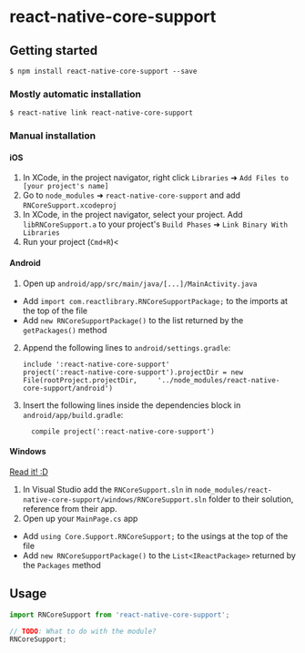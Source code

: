 
# react-native-core-support

## Getting started

`$ npm install react-native-core-support --save`

### Mostly automatic installation

`$ react-native link react-native-core-support`

### Manual installation


#### iOS

1. In XCode, in the project navigator, right click `Libraries` ➜ `Add Files to [your project's name]`
2. Go to `node_modules` ➜ `react-native-core-support` and add `RNCoreSupport.xcodeproj`
3. In XCode, in the project navigator, select your project. Add `libRNCoreSupport.a` to your project's `Build Phases` ➜ `Link Binary With Libraries`
4. Run your project (`Cmd+R`)<

#### Android

1. Open up `android/app/src/main/java/[...]/MainActivity.java`
  - Add `import com.reactlibrary.RNCoreSupportPackage;` to the imports at the top of the file
  - Add `new RNCoreSupportPackage()` to the list returned by the `getPackages()` method
2. Append the following lines to `android/settings.gradle`:
  	```
  	include ':react-native-core-support'
  	project(':react-native-core-support').projectDir = new File(rootProject.projectDir, 	'../node_modules/react-native-core-support/android')
  	```
3. Insert the following lines inside the dependencies block in `android/app/build.gradle`:
  	```
      compile project(':react-native-core-support')
  	```

#### Windows
[Read it! :D](https://github.com/ReactWindows/react-native)

1. In Visual Studio add the `RNCoreSupport.sln` in `node_modules/react-native-core-support/windows/RNCoreSupport.sln` folder to their solution, reference from their app.
2. Open up your `MainPage.cs` app
  - Add `using Core.Support.RNCoreSupport;` to the usings at the top of the file
  - Add `new RNCoreSupportPackage()` to the `List<IReactPackage>` returned by the `Packages` method


## Usage
```javascript
import RNCoreSupport from 'react-native-core-support';

// TODO: What to do with the module?
RNCoreSupport;
```
  